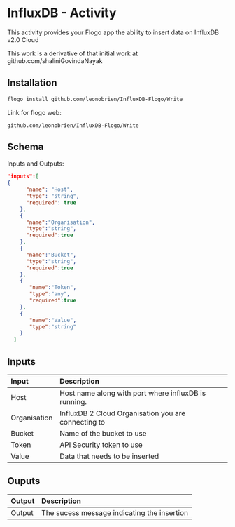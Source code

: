 
# 	InfluxDB - Activity
This activity provides your Flogo app the ability to insert data on InfluxDB v2.0 Cloud

This work is a derivative of that initial work at github.com/shaliniGovindaNayak

## Installation

```bash
flogo install github.com/leonobrien/InfluxDB-Flogo/Write
```
Link for flogo web:
```
github.com/leonobrien/InfluxDB-Flogo/Write
```

## Schema
Inputs and Outputs:

```json
"inputs":[
{
      "name": "Host",
      "type": "string",
      "required": true
    },
    {
      "name":"Organisation",
      "type":"string",
      "required":true
    },
    {
      "name":"Bucket",
      "type":"string",
      "required":true
    },
    {
       "name":"Token",
       "type":"any",
       "required":true
    },
    {
       "name":"Value",
       "type":"string"
    }
  ]
```
## Inputs
| Input                          | Description    |
|:-------------------------------|:---------------|
| Host                           | Host name along with port where influxDB is running.           |
| Organisation                   | InfluxDB 2 Cloud Organisation you are connecting to   |
| Bucket                         | Name of the bucket to use        |
| Token                          | API Security token to use         |
| Value                          | Data that needs to be inserted |


## Ouputs
| Output       | Description                                            |
|:-------------|:-------------------------------------------------------|
| Output       | The sucess message indicating the insertion |
